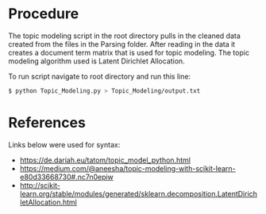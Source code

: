 # Procedure
The topic modeling script in the root directory pulls in the cleaned data created from the files in the Parsing folder. After reading in the data it creates a document term matrix that is used for topic modeling. The topic modeling algorithm used is Latent Dirichlet Allocation.

To run script navigate to root directory and run this line:
```bash
$ python Topic_Modeling.py > Topic_Modeling/output.txt
```

# References
Links below were used for syntax:
* https://de.dariah.eu/tatom/topic_model_python.html
* https://medium.com/@aneesha/topic-modeling-with-scikit-learn-e80d33668730#.nc7n0epiw
* http://scikit-learn.org/stable/modules/generated/sklearn.decomposition.LatentDirichletAllocation.html
